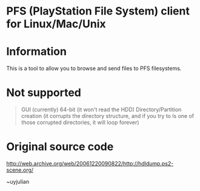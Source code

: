 
PFS (PlayStation File System) client for Linux/Mac/Unix
=======================================================

Information
===========

This is a tool to allow you to browse and send files to PFS filesystems.

Not supported
=============

> GUI (currently)
> 64-bit (it won't read the HDD)
> Directory/Partition creation (it corrupts the directory structure, and if you try to ls one of those corrupted directories, it will loop forever)

Original source code
====================

http://web.archive.org/web/20061220090822/http://hdldump.ps2-scene.org/

~uyjulian
